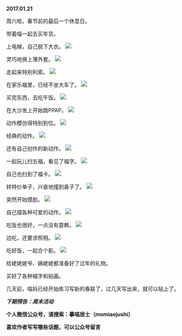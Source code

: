 
          
**2017.01.21**

周六啦，春节前的最后一个休息日。

带着喵一起去买年货。

上电梯，自己脱下大衣。
![](http://wx3.sinaimg.cn/large/627d9660ly1fbycbsnzy1j20yg0mz0w3.jpg)


灵巧地换上薄外套。
![](http://wx3.sinaimg.cn/large/627d9660ly1fbycbuhir2j20yg0mzwip.jpg)


走起来特别利索。
![](http://wx3.sinaimg.cn/large/627d9660ly1fbycbtvrwxj20yg0mzgoj.jpg)


在家乐福里，已经不坐大车了。
![](http://wx3.sinaimg.cn/large/627d9660ly1fbycbzwpvnj20yg0mzdl4.jpg)


买完东西，去吃午饭。
![](http://wx3.sinaimg.cn/large/627d9660ly1fbycc1toquj20yg0mzwiv.jpg)


在大沙发上开始跳PPAP。
![](http://wx3.sinaimg.cn/large/627d9660ly1fbycc19kw0j20yg0mzq7n.jpg)


动作模仿得特别到位。
![](http://wx3.sinaimg.cn/large/627d9660ly1fbycby5v1lj20yg0mz78o.jpg)


经典的动作。
![](http://wx3.sinaimg.cn/large/627d9660ly1fbycbv9gmrj20yg0mztc2.jpg)


还有自己创作的新动作。
![](http://wx3.sinaimg.cn/large/627d9660ly1fbycbxu3v4j20yg0mzgp0.jpg)


一起玩儿扫五福，看见了福字。
![](http://wx3.sinaimg.cn/large/627d9660ly1fbycc2apccj20yg0mzdk2.jpg)


自己也扫到了福卡。
![](http://wx3.sinaimg.cn/large/627d9660ly1fbycbt3s27j20yg0mzju9.jpg)


转特价单子，兴奋地撞到鼻子了。
![](http://wx3.sinaimg.cn/large/627d9660ly1fbycc0f882j20yg0mz0w0.jpg)


突然开始摸脸。
![](http://wx3.sinaimg.cn/large/627d9660ly1fbycbti817j20yg0mzn0q.jpg)


自己摆各种可爱的动作。
![](http://wx3.sinaimg.cn/large/627d9660ly1fbycbx85oaj20yg0mzdk3.jpg)


吃饭也很好，一点没有耍赖。
![](http://wx3.sinaimg.cn/large/627d9660ly1fbycbwrj4sj20yg0mz77v.jpg)


边吃，还要求照相。
![](http://wx3.sinaimg.cn/large/627d9660ly1fbycbvnyumj20yg0mzwhp.jpg)


吃好饭，一起合个影。
![](http://wx3.sinaimg.cn/large/627d9660ly1fbycbyuc0yj20yg0mzq6c.jpg)


给姥姥姥爷、姨姥姥都准备好了过年的礼物。

买好了各种福字和贴画。

几天前，喵妈已经开始练习写新的春联了，过几天写出来，就可以贴上了。


***下期预告：周末活动***


**个人微信公众号，请搜索：摹喵居士（momiaojushi）**

**喜欢作者写写哪些话题，可以公众号留言**

        